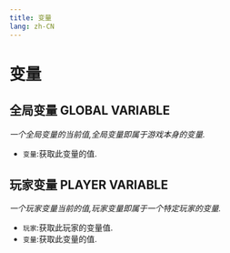 ```yaml
---
title: 变量
lang: zh-CN
---
```


# 变量



## 全局变量    GLOBAL VARIABLE

_一个全局变量的当前值,全局变量即属于游戏本身的变量._

- `变量`:获取此变量的值.



## 玩家变量    PLAYER VARIABLE

_一个玩家变量当前的值,玩家变量即属于一个特定玩家的变量._

- `玩家`:获取此玩家的变量值.
- `变量`:获取此变量的值.
